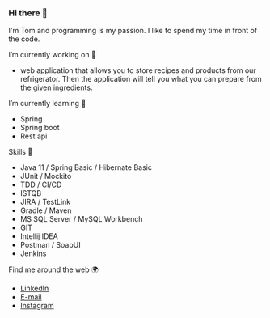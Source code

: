 ### Hi there 👋
I'm Tom and programming is my passion. I like to spend my time in front of the code.

I’m currently working on 🔭
- web application that allows you to store recipes and products from our refrigerator. Then the application will tell you what you can prepare from the given ingredients.

I’m currently learning 🌱 
- Spring
- Spring boot
- Rest api

Skills 🧠
- Java 11 / Spring Basic / Hibernate Basic
- JUnit / Mockito
- TDD / CI/CD
- ISTQB
- JIRA / TestLink
- Gradle / Maven
- MS SQL Server / MySQL Workbench
- GIT
- Intellij IDEA
- Postman / SoapUI
- Jenkins

Find me around the web 🌍
- <a href="https://www.linkedin.com/in/tomasz-siudak-339103139/">LinkedIn</a> 
- <a href="mailto:tomaszsiudak00@gmail.com">E-mail</a>
- <a href="https://www.instagram.com/gibon00/">Instagram</a>


<!--
**tomaszsiudakrep/tomaszsiudakrep** is a ✨ _special_ ✨ repository because its `README.md` (this file) appears on your GitHub profile.

- 📫 How to reach me: ...
- 😄 Pronouns: ...
- ⚡ Fun fact: ...
-->
